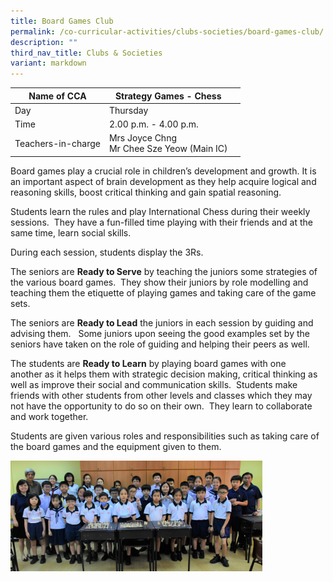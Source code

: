 ```yaml
---
title: Board Games Club
permalink: /co-curricular-activities/clubs-societies/board-games-club/
description: ""
third_nav_title: Clubs & Societies
variant: markdown
---
```

|Name of CCA|Strategy Games - Chess|  |
| -------- | ------- | --------------- |
|Day | Thursday | 
| Time |2.00 p.m. - 4.00 p.m. 
|Teachers-in-charge |Mrs Joyce Chng<br>Mr Chee Sze Yeow (Main IC)

<p style="box-sizing: inherit; font-size: 1em;">Board games play&nbsp;a crucial role in children’s development and growth. It is an important aspect of brain development as they help acquire logical and reasoning skills, boost critical thinking and gain spatial reasoning.
    
Students learn the rules and play International Chess during their weekly sessions.&nbsp; They have a fun-filled time playing with their friends and at the same time, learn social skills.
    
During each session, students display the 3Rs.
    
The seniors are&nbsp;**Ready to Serve**&nbsp;by teaching the juniors some strategies of the various board games.&nbsp; They show their juniors by role modelling and teaching them the etiquette of playing games and taking care of the game sets.
    
The seniors are&nbsp;**Ready to Lead**&nbsp;the juniors in each session by guiding and advising them.&nbsp; &nbsp;Some juniors upon seeing the good examples set by the seniors have taken on the role of guiding and helping their peers as well.
    
The students are&nbsp;**Ready to Learn**&nbsp;by playing board games with one another&nbsp;as it helps them with strategic decision making, critical thinking as well as improve their social and communication skills.&nbsp; Students make friends with other students from other levels and classes which they may not have the opportunity to do so on their own.&nbsp; They learn to collaborate and work together.
    
Students are given various roles and responsibilities such as taking care of the board games and the equipment given to them.</p>

<img src="/images/CoCurricularActivities/Board%20Games/BOARD%20GAMES%20CLUB.jpg" style="width:80%">
